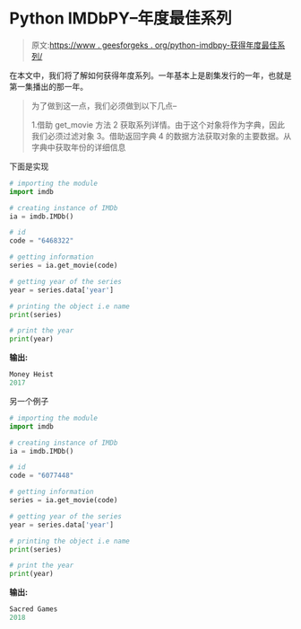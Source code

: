 # Python IMDbPY–年度最佳系列

> 原文:[https://www . geesforgeks . org/python-imdbpy-获得年度最佳系列/](https://www.geeksforgeeks.org/python-imdbpy-getting-year-of-the-series/)

在本文中，我们将了解如何获得年度系列。一年基本上是剧集发行的一年，也就是第一集播出的那一年。

> 为了做到这一点，我们必须做到以下几点–
> 
> 1.借助 get_movie 方法
> 2 获取系列详情。由于这个对象将作为字典，因此我们必须过滤对象
> 3。借助返回字典
> 4 的数据方法获取对象的主要数据。从字典中获取年份的详细信息

下面是实现

```py
# importing the module
import imdb

# creating instance of IMDb
ia = imdb.IMDb()

# id
code = "6468322"

# getting information
series = ia.get_movie(code)

# getting year of the series
year = series.data['year']

# printing the object i.e name
print(series)

# print the year
print(year)
```

**输出:**

```py
Money Heist
2017
```

另一个例子

```py
# importing the module
import imdb

# creating instance of IMDb
ia = imdb.IMDb()

# id
code = "6077448"

# getting information
series = ia.get_movie(code)

# getting year of the series
year = series.data['year']

# printing the object i.e name
print(series)

# print the year
print(year)
```

**输出:**

```py
Sacred Games
2018

```
